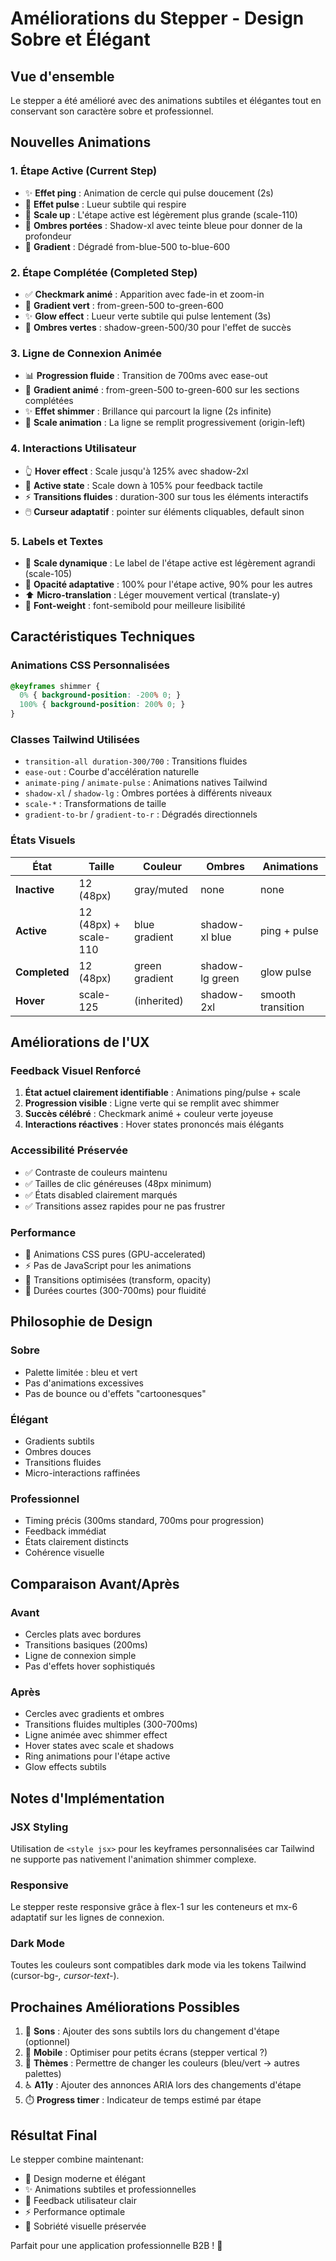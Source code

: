 # Améliorations du Stepper - Design Sobre et Élégant

## Vue d'ensemble

Le stepper a été amélioré avec des animations subtiles et élégantes tout en conservant son caractère sobre et professionnel.

## Nouvelles Animations

### 1. **Étape Active (Current Step)**
- ✨ **Effet ping** : Animation de cercle qui pulse doucement (2s)
- 💫 **Effet pulse** : Lueur subtile qui respire
- 🎯 **Scale up** : L'étape active est légèrement plus grande (scale-110)
- 🌟 **Ombres portées** : Shadow-xl avec teinte bleue pour donner de la profondeur
- 🎨 **Gradient** : Dégradé from-blue-500 to-blue-600

### 2. **Étape Complétée (Completed Step)**
- ✅ **Checkmark animé** : Apparition avec fade-in et zoom-in
- 💚 **Gradient vert** : from-green-500 to-green-600
- ✨ **Glow effect** : Lueur verte subtile qui pulse lentement (3s)
- 🌈 **Ombres vertes** : shadow-green-500/30 pour l'effet de succès

### 3. **Ligne de Connexion Animée**
- 📊 **Progression fluide** : Transition de 700ms avec ease-out
- 🎨 **Gradient animé** : from-green-500 to-green-600 sur les sections complétées
- ✨ **Effet shimmer** : Brillance qui parcourt la ligne (2s infinite)
- 🎯 **Scale animation** : La ligne se remplit progressivement (origin-left)

### 4. **Interactions Utilisateur**
- 👆 **Hover effect** : Scale jusqu'à 125% avec shadow-2xl
- 🎯 **Active state** : Scale down à 105% pour feedback tactile
- ⚡ **Transitions fluides** : duration-300 sur tous les éléments interactifs
- 🖱️ **Curseur adaptatif** : pointer sur éléments cliquables, default sinon

### 5. **Labels et Textes**
- 📝 **Scale dynamique** : Le label de l'étape active est légèrement agrandi (scale-105)
- 🎨 **Opacité adaptative** : 100% pour l'étape active, 90% pour les autres
- ⬆️ **Micro-translation** : Léger mouvement vertical (translate-y)
- 🎯 **Font-weight** : font-semibold pour meilleure lisibilité

## Caractéristiques Techniques

### Animations CSS Personnalisées
```css
@keyframes shimmer {
  0% { background-position: -200% 0; }
  100% { background-position: 200% 0; }
}
```

### Classes Tailwind Utilisées
- `transition-all duration-300/700` : Transitions fluides
- `ease-out` : Courbe d'accélération naturelle
- `animate-ping` / `animate-pulse` : Animations natives Tailwind
- `shadow-xl` / `shadow-lg` : Ombres portées à différents niveaux
- `scale-*` : Transformations de taille
- `gradient-to-br` / `gradient-to-r` : Dégradés directionnels

### États Visuels

| État | Taille | Couleur | Ombres | Animations |
|------|--------|---------|--------|------------|
| **Inactive** | 12 (48px) | gray/muted | none | none |
| **Active** | 12 (48px) + scale-110 | blue gradient | shadow-xl blue | ping + pulse |
| **Completed** | 12 (48px) | green gradient | shadow-lg green | glow pulse |
| **Hover** | scale-125 | (inherited) | shadow-2xl | smooth transition |

## Améliorations de l'UX

### Feedback Visuel Renforcé
1. **État actuel clairement identifiable** : Animations ping/pulse + scale
2. **Progression visible** : Ligne verte qui se remplit avec shimmer
3. **Succès célébré** : Checkmark animé + couleur verte joyeuse
4. **Interactions réactives** : Hover states prononcés mais élégants

### Accessibilité Préservée
- ✅ Contraste de couleurs maintenu
- ✅ Tailles de clic généreuses (48px minimum)
- ✅ États disabled clairement marqués
- ✅ Transitions assez rapides pour ne pas frustrer

### Performance
- 🚀 Animations CSS pures (GPU-accelerated)
- ⚡ Pas de JavaScript pour les animations
- 💪 Transitions optimisées (transform, opacity)
- 🎯 Durées courtes (300-700ms) pour fluidité

## Philosophie de Design

### Sobre
- Palette limitée : bleu et vert
- Pas d'animations excessives
- Pas de bounce ou d'effets "cartoonesques"

### Élégant
- Gradients subtils
- Ombres douces
- Transitions fluides
- Micro-interactions raffinées

### Professionnel
- Timing précis (300ms standard, 700ms pour progression)
- Feedback immédiat
- États clairement distincts
- Cohérence visuelle

## Comparaison Avant/Après

### Avant
- Cercles plats avec bordures
- Transitions basiques (200ms)
- Ligne de connexion simple
- Pas d'effets hover sophistiqués

### Après
- Cercles avec gradients et ombres
- Transitions fluides multiples (300-700ms)
- Ligne animée avec shimmer effect
- Hover states avec scale et shadows
- Ring animations pour l'étape active
- Glow effects subtils

## Notes d'Implémentation

### JSX Styling
Utilisation de `<style jsx>` pour les keyframes personnalisées car Tailwind ne supporte pas nativement l'animation shimmer complexe.

### Responsive
Le stepper reste responsive grâce à flex-1 sur les conteneurs et mx-6 adaptatif sur les lignes de connexion.

### Dark Mode
Toutes les couleurs sont compatibles dark mode via les tokens Tailwind (cursor-bg-*, cursor-text-*).

## Prochaines Améliorations Possibles

1. 🎵 **Sons** : Ajouter des sons subtils lors du changement d'étape (optionnel)
2. 📱 **Mobile** : Optimiser pour petits écrans (stepper vertical ?)
3. 🎨 **Thèmes** : Permettre de changer les couleurs (bleu/vert → autres palettes)
4. ♿ **A11y** : Ajouter des annonces ARIA lors des changements d'étape
5. ⏱️ **Progress timer** : Indicateur de temps estimé par étape

## Résultat Final

Le stepper combine maintenant:
- 🎨 Design moderne et élégant
- ✨ Animations subtiles et professionnelles
- 🎯 Feedback utilisateur clair
- ⚡ Performance optimale
- 🧘 Sobriété visuelle préservée

Parfait pour une application professionnelle B2B ! 🎉

